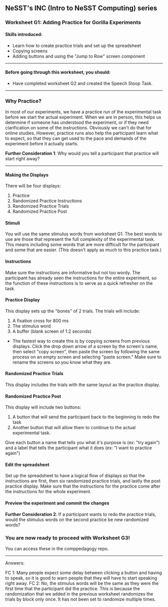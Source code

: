 ## NeSST's INC (Intro to NeSST Computing) series
### Worksheet G1: Adding Practice for Gorilla Experiments

#### Skills introduced: 
* Learn how to create practice trials and set up the spreadsheet
* Copying screens
* Adding buttons and using the "Jump to Row" screen component

-----------------------------------------------------------------------------------------------
#### Before going through this worksheet, you should:
* Have completed worksheet G2 and created the Speech Stoop Task.
-----------------------------------------------------------------------------------------------
### Why Practice?
In most of our experiments, we have a practice run of the experimental task before we start the actual experiment. When we are in person, this helps us determine if someone has understood the experiment, or if they need clarification on some of the instructions. Obviously we can't do that for online studies. However, practice runs also help the participant learn what to expect, so that they can get used to the pace and demands of the experiment before it actually starts. 

**Further Consideration 1**: Why would you tell a participant that practice will start right away?

-----------------------------------------------------------------------------------------------

#### Making the Displays
There will be four displays:
1. Practice 
2. Randomized Practice Instructions
3. Randomized Practice Trials
4. Randomized Practice Post

#### Stimuli
You will use the same stimulus words from worksheet G1. The best words to use are those that represent the full complexity of the experimental task. This means including some words that are more difficult for the participant and some that are easier. (This doesn't apply as much to this practice task.)

#### Instructions
Make sure the instructions are informative but not too wordy. The participant has already seen the instructions for the entire experiment, so the function of these instructions is to serve as a quick refresher on the task. 

#### Practice Display
This display sets up the "bones" of 2 trials. 
The trials will include:
1. A fixation cross for 800 ms
2. The stimulus word
3. A buffer (blank screen of 1.2 seconds)

* The fastest way to create this is by copying screens from previous displays. Click the drop down arrow of a screen by the screen's name, then select "copy screen", then paste the screen by following the same process on an empty screen and selecting "paste screen." Make sure to rename the screens so you know what they are. 

#### Randomized Practice Trials
This display includes the trials with the same layout as the practice display.

#### Randomized Practice Post
This display will include two buttons: 
1. A button that will send the participant back to the beginning to redo the task
2. Another button that will allow them to continue to the actual experimental task.

Give each button a name that tells you what it's purpose is (ex: "try again") and a label that tells the participant what it does (ex: "I want to practice again")

#### Edit the spreadsheet
Set up the spreadsheet to have a logical flow of displays so that the instructions are first, then six randomized practice trials, and lastly the post practice display. Make sure that the instructions for the practice come after the instructions for the whole experiment.

#### Preview the experiment and commit the changes

**Further Consideration 2**: If a participant wants to redo the practice trials, would the stimulus words on the second practice be new randomized words? 

### You are now ready to proceed with Worksheet G3!
You can access these in the comppedagogy repo.






---------------------------------------------------
Answers:

FC 1:  Many people expect some delay between clicking a button and having to speak, so it is good to warn people that they will have to start speaking right away.
FC 2: No, the stimulus words will be the same as they were the first time that the participant did the practice. This is because the randomization that we added in the previous worksheet randomizes the trials by block only once. It has not been set to randomize multiple times. 

